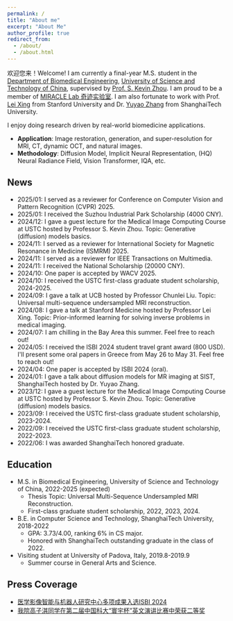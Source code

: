 ```yaml
---
permalink: /
title: "About me"
excerpt: "About Me"
author_profile: true
redirect_from: 
  - /about/
  - /about.html
---
```



欢迎您来！Welcome! 
I am currently a final-year M.S. student in the [Department of Biomedical Engineering](http://bme.ustc.edu.cn/), [University of Science and Technology of China](https://www.ustc.edu.cn/index.htm), supervised by [Prof. S. Kevin Zhou](http://bme.ustc.edu.cn/2021/1115/c28129a532912/page.htm). I am proud to be a member of [MIRACLE Lab 奇迹实验室](https://miracle.ustc.edu.cn/main.htm). I am also fortunate to work with Prof. [Lei Xing](https://profiles.stanford.edu/lei-xing) from Stanford University and Dr. [Yuyao Zhang](https://sist.shanghaitech.edu.cn/zhangyy8_en/main.htm) from ShanghaiTech University.

I enjoy doing research driven by real-world biomedicine applications. 
* **Application**: Image restoration, generation, and super-resolution for MRI, CT, dynamic OCT, and natural images. 
* **Methodology**: Diffusion Model, Implicit Neural Representation, (HQ) Neural Radiance Field, Vision Transformer, IQA, etc.

News
---
* 2025/01: I served as a reviewer for Conference on Computer Vision and Pattern Recognition (CVPR) 2025. 
* 2025/01: I received the Suzhou Industrial Park Scholarship (4000 CNY).
* 2024/12: I gave a guest lecture for the Medical Image Computing Course at USTC hosted by Professor S. Kevin Zhou. Topic: Generative (diffusion) models basics.
* 2024/11: I served as a reviewer for International Society for Magnetic Resonance in Medicine (ISMRM) 2025. 
* 2024/11: I served as a reviewer for IEEE Transactions on Multimedia. 
* 2024/11: I received the National Scholarship (20000 CNY).
* 2024/10: One paper is accepted by WACV 2025.
* 2024/10: I received the USTC first-class graduate student scholarship, 2024-2025.
* 2024/09: I gave a talk at UCB hosted by Professor Chunlei Liu. Topic: Universal multi-sequence undersampled MRI reconstruction.
* 2024/08: I gave a talk at Stanford Medicine hosted by Professor Lei Xing. Topic: Prior-informed learning for solving inverse problems in medical imaging.
* 2024/07: I am chilling in the Bay Area this summer. Feel free to reach out!
* 2024/05: I received the ISBI 2024 student travel grant award (800 USD). I'll present some oral papers in Greece from May 26 to May 31. Feel free to reach out!
* 2024/04: One paper is accepted by ISBI 2024 (oral).
* 2024/01: I gave a talk about diffusion models for MR imaging at SIST, ShanghaiTech hosted by Dr. Yuyao Zhang. 
* 2023/12: I gave a guest lecture for the Medical Image Computing Course at USTC hosted by Professor S. Kevin Zhou. Topic: Generative (diffusion) models basics.
* 2023/09: I received the USTC first-class graduate student scholarship, 2023-2024.
* 2022/09: I received the USTC first-class graduate student scholarship, 2022-2023.
* 2022/06: I was awarded ShanghaiTech honored graduate.

Education
-----
* M.S. in Biomedical Engineering, University of Science and Technology of China, 2022-2025 (expected)
  * Thesis Topic: Universal Multi-Sequence Undersampled MRI Reconstruction.  
  * First-class graduate student scholarship, 2022, 2023, 2024.
* B.E. in Computer Science and Technology, ShanghaiTech University, 2018-2022
  * GPA: 3.73/4.00, ranking 6% in CS major.
  * Honored with ShanghaiTech outstanding graduate in the class of 2022.
* Visiting student at University of Padova, Italy, 2019.8-2019.9
  * Summer course in General Arts and Science.

Press Coverage
---
* [医学影像智能与机器人研究中心多项成果入选ISBI 2024](https://sz.ustc.edu.cn/kxyj_show/159.html)
* [我院高子淇同学在第二届中国科大“寰宇杯”英文演讲比赛中荣获二等奖](http://bme.ustc.edu.cn/2022/1223/c32532a589164/page.htm)
